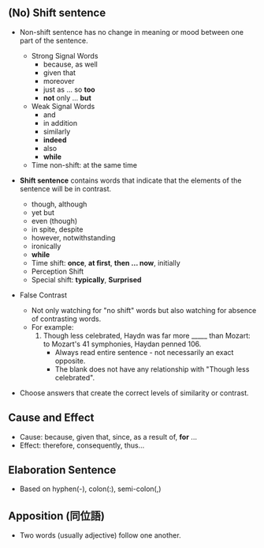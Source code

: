 ## (No) Shift sentence
- Non-shift sentence has no change in meaning or mood between one part of the sentence.
	- Strong Signal Words
		- because, as well
		- given that
		- moreover
		- just as ... so **too**
		- **not** only ... **but**
	- Weak Signal Words
		- and
		- in addition
		- similarly
		- **indeed**
		- also
		- **while**
	- Time non-shift: at the same time
- **Shift sentence** contains words that indicate that the elements of the sentence will be in contrast.
	- though, although
	- yet but
	- even (though)
	- in spite, despite
	- however, notwithstanding
	- ironically
	- **while**
	- Time shift: **once**, **at first**, **then ... now**, initially
	- Perception Shift
	- Special shift: **typically**, **Surprised**
- False Contrast
	- Not only watching for "no shift" words but also watching for absence of contrasting words.
	- For example:
		1. Though less celebrated, Haydn was far more _____ than Mozart: to Mozart's 41 symphonies, Haydan penned 106.
			- Always read entire sentence - not necessarily an exact opposite.
			- The blank does not have any relationship with "Though less celebrated".
		
- Choose answers that create the correct levels of similarity or contrast.

## Cause and Effect
- Cause: because, given that, since, as a result of, **for** ...
- Effect: therefore, consequently, thus...

## Elaboration Sentence
- Based on hyphen(-), colon(:), semi-colon(,)

## Apposition (同位語)
- Two words (usually adjective) follow one another.
